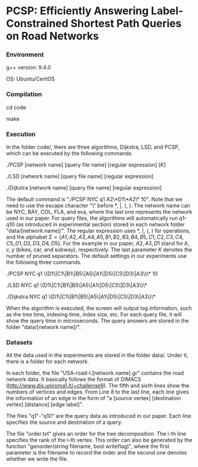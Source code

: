 # PCSP: Efficiently Answering Label-Constrained Shortest Path Queries on Road Networks

### Environment

g++ version: 9.4.0 

OS: Ubuntu/CentOS

### Compilation

cd code

make

### Execution

In the folder code/, there are three algorithms, Dijkstra, LSD, and PCSP, which can be executed by the following commands.

./PCSP [network name] [query file name] [regular expression] [K]

./LSD [network name] [query file name] [regular expression] 

./Dijkstra [network name] [query file name] [regular expression]

The default command is "./PCSP NYC q1 A2\\\*D1\\\*A2\\\* 10". Note that we need to use the escape character "\\" before *, |, (, ). The network name can be NYC, BAY, COL, FLA, and exa, where the last one represents the network used in our paper. For query files, the algorithms will automatically run q1-q10 (as introduced in experimental section) stored in each network folder "data/[network name]/". The regular expression uses *, |, (, ) for operations, and the alphabet $\Sigma=\{A1,A2,A3,A4,A5,B1,B2,B3,B4,B5,C1,C2,C3,C4,C5,D1,D2,D3,D4,D5\}$. For the example in our paper, $A2,A3,D1$ stand for $b,c,y$ (bikes, car, and subway), respectively. The last parameter $K$ denotes the number of pruned separators. The default settings in our experiments use the following three commands.

./PCSP NYC q1 \\(D1\\|C1\\|B1\\|B5\\|A5\\|A1\\|D5\\|C5\\|D3\\|A3\\)\\* 10

./LSD NYC q1 \\(D1\\|C1\\|B1\\|B5\\|A5\\|A1\\|D5\\|C5\\|D3\\|A3\\)\\*

./Dijkstra NYC q1 \\(D1\\|C1\\|B1\\|B5\\|A5\\|A1\\|D5\\|C5\\|D3\\|A3\\)\\*

When the algorithm is executed, the screen will output log information, such as the tree time, indexing time, index size, etc. For each query file, it will show the query time in microseconds. The query answers are stored in the folder "data/[network name]/".

### Datasets

All the data used in the experiments are stored in the folder data/. Under it, there is a folder for each network. 

In each folder, the file "USA-road-l.[network name].gr" contains the road network data. It basically follows the format of DIMACS (http://www.dis.uniroma1.it/~challenge9). The fifth and sixth lines show the numbers of vertices and edges. From Line 8 to the last line, each line gives the information of an edge in the form of "a [source vertex] [destination vertex] [distance] [edge label]".

The files "q1"-"q10" are the query data as introduced in our paper. Each line specifies the source and destination of a query.

The file "order.txt" gives an order for the tree decomposition. The i-th line specifies the rank of the i-th vertex. This order can also be generated by the function "genorder(string filename, bool writeflag)", where the first parameter is the filename to record the order and the second one denotes whether we write the file.

